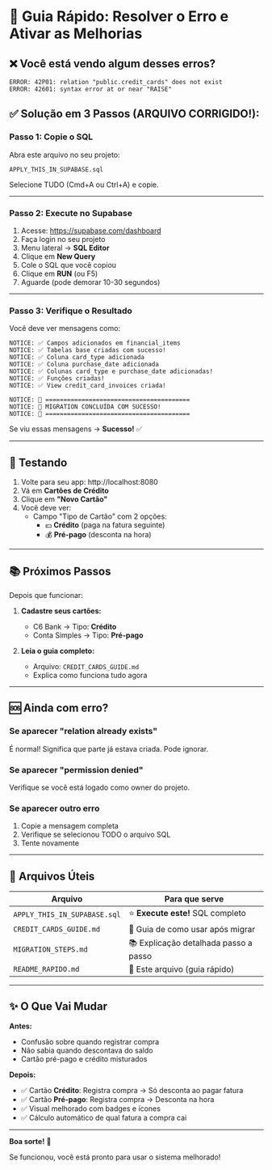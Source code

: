 # 🚀 Guia Rápido: Resolver o Erro e Ativar as Melhorias

## ❌ Você está vendo algum desses erros?

```
ERROR: 42P01: relation "public.credit_cards" does not exist
ERROR: 42601: syntax error at or near "RAISE"
```

## ✅ Solução em 3 Passos (ARQUIVO CORRIGIDO!):

### Passo 1: Copie o SQL
Abra este arquivo no seu projeto:
```
APPLY_THIS_IN_SUPABASE.sql
```

Selecione TUDO (Cmd+A ou Ctrl+A) e copie.

---

### Passo 2: Execute no Supabase

1. Acesse: https://supabase.com/dashboard
2. Faça login no seu projeto
3. Menu lateral → **SQL Editor**
4. Clique em **New Query**
5. Cole o SQL que você copiou
6. Clique em **RUN** (ou F5)
7. Aguarde (pode demorar 10-30 segundos)

---

### Passo 3: Verifique o Resultado

Você deve ver mensagens como:

```
NOTICE: ✅ Campos adicionados em financial_items
NOTICE: ✅ Tabelas base criadas com sucesso!
NOTICE: ✅ Coluna card_type adicionada
NOTICE: ✅ Coluna purchase_date adicionada
NOTICE: ✅ Colunas card_type e purchase_date adicionadas!
NOTICE: ✅ Funções criadas!
NOTICE: ✅ View credit_card_invoices criada!

NOTICE: 🎉 ========================================
NOTICE: 🎉 MIGRATION CONCLUÍDA COM SUCESSO!
NOTICE: 🎉 ========================================
```

Se viu essas mensagens → **Sucesso!** ✅

---

## 🎯 Testando

1. Volte para seu app: http://localhost:8080
2. Vá em **Cartões de Crédito**
3. Clique em **"Novo Cartão"**
4. Você deve ver:
   - Campo "Tipo de Cartão" com 2 opções:
     - 💵 **Crédito** (paga na fatura seguinte)
     - 💰 **Pré-pago** (desconta na hora)

---

## 📚 Próximos Passos

Depois que funcionar:

1. **Cadastre seus cartões:**
   - C6 Bank → Tipo: **Crédito**
   - Conta Simples → Tipo: **Pré-pago**

2. **Leia o guia completo:**
   - Arquivo: `CREDIT_CARDS_GUIDE.md`
   - Explica como funciona tudo agora

---

## 🆘 Ainda com erro?

### Se aparecer "relation already exists"
É normal! Significa que parte já estava criada. Pode ignorar.

### Se aparecer "permission denied"
Verifique se você está logado como owner do projeto.

### Se aparecer outro erro
1. Copie a mensagem completa
2. Verifique se selecionou TODO o arquivo SQL
3. Tente novamente

---

## 📁 Arquivos Úteis

| Arquivo | Para que serve |
|---------|---------------|
| `APPLY_THIS_IN_SUPABASE.sql` | ⭐ **Execute este!** SQL completo |
| `CREDIT_CARDS_GUIDE.md` | 📖 Guia de como usar após migrar |
| `MIGRATION_STEPS.md` | 📚 Explicação detalhada passo a passo |
| `README_RAPIDO.md` | 📄 Este arquivo (guia rápido) |

---

## ✨ O Que Vai Mudar

**Antes:**
- Confusão sobre quando registrar compra
- Não sabia quando descontava do saldo
- Cartão pré-pago e crédito misturados

**Depois:**
- ✅ Cartão **Crédito**: Registra compra → Só desconta ao pagar fatura
- ✅ Cartão **Pré-pago**: Registra compra → Desconta na hora
- ✅ Visual melhorado com badges e ícones
- ✅ Cálculo automático de qual fatura a compra cai

---

**Boa sorte!** 🚀

Se funcionou, você está pronto para usar o sistema melhorado!
